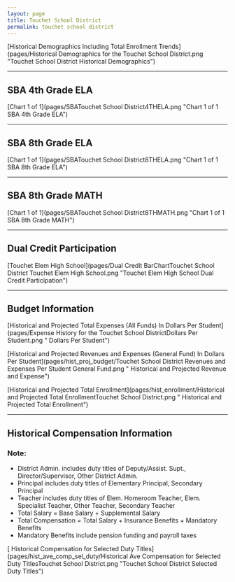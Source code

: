 ```yaml
---
layout: page
title: Touchet School District
permalink: touchet school district
---
```



[Historical Demographics Including Total Enrollment Trends](pages/Historical Demographics for the Touchet School District.png "Touchet School District Historical Demographics")

___

## SBA 4th Grade ELA

[Chart 1 of 1](pages/SBATouchet School District4THELA.png "Chart 1 of 1 SBA 4th Grade ELA")


___

## SBA 8th Grade ELA

[Chart 1 of 1](pages/SBATouchet School District8THELA.png "Chart 1 of 1 SBA 8th Grade ELA")


___

## SBA 8th Grade MATH

[Chart 1 of 1](pages/SBATouchet School District8THMATH.png "Chart 1 of 1 SBA 8th Grade MATH")


___

## Dual Credit Participation

[Touchet Elem   High School](pages/Dual Credit BarChartTouchet School District Touchet Elem   High School.png "Touchet Elem   High School Dual Credit Participation")


___

## Budget Information

[Historical and Projected Total Expenses (All Funds) In Dollars Per Student](pages/Expense History for the Touchet School DistrictDollars Per Student.png " Dollars Per Student")

[Historical and Projected Revenues and Expenses (General Fund) In Dollars Per Student](pages/hist_proj_budget/Touchet School District Revenues and Expenses Per Student General Fund.png " Historical and Projected Revenue and Expense")

[Historical and Projected Total Enrollment](pages/hist_enrollment/Historical and Projected Total EnrollmentTouchet School District.png " Historical and Projected Total Enrollment")


___

## Historical Compensation Information
### Note:
- District Admin. includes duty titles of Deputy/Assist. Supt., Director/Supervisor, Other District Admin.
- Principal includes duty titles of Elementary Principal, Secondary Principal
- Teacher includes duty titles of Elem. Homeroom Teacher, Elem. Specialist Teacher, Other Teacher, Secondary Teacher
- Total Salary = Base Salary + Supplemental Salary
- Total Compensation = Total Salary + Insurance Benefits + Mandatory Benefits
- Mandatory Benefits include pension funding and payroll taxes

[ Historical Compensation for Selected Duty Titles](pages/hist_ave_comp_sel_duty/Historical Ave Compensation for Selected Duty TitlesTouchet School District.png "Touchet School District Selected Duty Titles")

